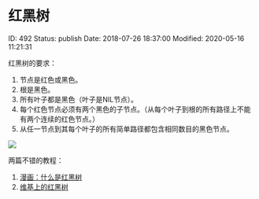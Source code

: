 # 红黑树


ID: 492
Status: publish
Date: 2018-07-26 18:37:00
Modified: 2020-05-16 11:21:31


红黑树的要求：

1. 节点是红色或黑色。
2. 根是黑色。
3. 所有叶子都是黑色（叶子是NIL节点）。
4. 每个红色节点必须有两个黑色的子节点。（从每个叶子到根的所有路径上不能有两个连续的红色节点。）
5. 从任一节点到其每个叶子的所有简单路径都包含相同数目的黑色节点。

![](https://upload.wikimedia.org/wikipedia/commons/thumb/6/66/Red-black_tree_example.svg/900px-Red-black_tree_example.svg.png)


两篇不错的教程：

1. [漫画：什么是红黑树](https://juejin.im/post/5a27c6946fb9a04509096248)
2. [维基上的红黑树](https://zh.wikipedia.org/wiki/%E7%BA%A2%E9%BB%91%E6%A0%91)